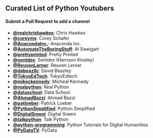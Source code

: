 ## Curated List of Python Youtubers

#### Submit a Pull Request to add a channel

- **[@realchrishawkes](https://www.youtube.com/@realchrishawkes)**: Chris Hawkes
- **[@coreyms](https://www.youtube.com/@coreyms)**: Corey Schafer
- **[@AnacondaInc.](https://www.youtube.com/@AnacondaInc.)**: Anaconda Inc.
- **[@AutomateTheBoringStuff](https://www.youtube.com/@AutomateTheBoringStuff)**: Al Sweigart
- **[@prettyprinted](https://www.youtube.com/@prettyprinted)**: Pretty Printed
- **[@sentdex](https://www.youtube.com/@sentdex)**: Sentdex (Harrison Kinsley)
- **[@ReuvenLerner](https://www.youtube.com/reuvenlerner)**: Reuven Lerner
- **[@dabeazllc](https://www.youtube.com/@dabeazllc)**: David Beazley
- **[@TokyoEdTech](https://www.youtube.com/channel/UC2vm-0XX5RkWCXWwtBZGOXg)**: TokyoEdtech
- **[@mikeckennedy](https://www.youtube.com/user/mkennedy66996694)**: Micheal Kennedy
- **[@realpython](https://www.youtube.com/realpython)**: Real Python
- **[@dataschool](https://www.youtube.com/@dataschool)**: Data School
- **[@AhmadBazzi](https://www.youtube.com/@AhmadBazzi)**: Ahmad Bazzi
- **[@patloeber](https://www.youtube.com/@patloeber)**: Patrick Loeber
- **[@PythonSimplified](https://www.youtube.com/@PythonSimplified)**: Python Simplified
- **[@DigitalSreeni](https://www.youtube.com/@DigitalSreeni)**: Digital Sreeni
- **[@talkpython](https://www.youtube.com/@talkpython)**: Talk Python
- **[@python-programming](https://www.youtube.com/@python-programming)**: Python Tutorials for Digital Humanities
- **[@PyDataTV](https://www.youtube.com/c/PyDataTV)**: PyData
